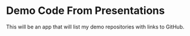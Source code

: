 # Demo Code From Presentations
This will be an app that will list my demo repositories with links to GitHub.